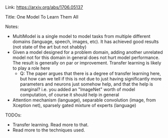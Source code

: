 Link: https://arxiv.org/abs/1706.05137

Title: One Model To Learn Them All

Notes:
- MultiModel is a single model to model tasks from multiple different domains (language, speech, images, etc). It has achieved good results (not state of the art but not shabby)
- Given a model designed for a problem domain, adding another unrelated model not for this domain in general does not hurt model performance. The result is generally on par or improvement. Transfer learning is likely to play a role here
  - Q: The paper argues that there is a degree of transfer learning here, but how can we tell if this is not due to just having significantly more parameters and neurons just somehow help, and that the help is marginal? i.e. you added an "ImageNet" worth of model computation, of course it should help in general
- Attention mechanism (language), separable convolution (image, from Xception net), sparsely gated mixture of experts (language)

TODOs:
- Transfer learning. Read more to that.
- Read more to the techniques used.
